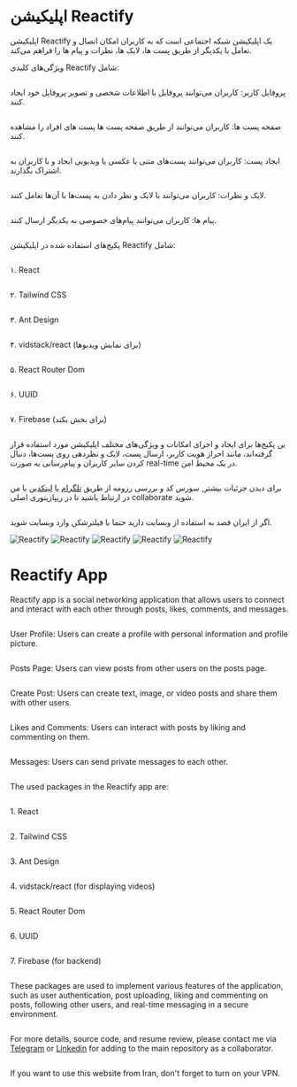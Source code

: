 # اپلیکیشن Reactify

اپلیکیشن Reactify یک اپلیکیشن شبکه اجتماعی است که به کاربران امکان اتصال و تعامل با یکدیگر از طریق پست ها، لایک‌ ها، نظرات و پیام‌ ها را فراهم می‌کند.

ویژگی‌های کلیدی Reactify شامل:

<div style="display: flex; flex-direction: column; " >
  <p>پروفایل کاربر: کاربران می‌توانند پروفایل با اطلاعات شخصی و تصویر پروفایل خود ایجاد کنند.</p>
  <p>صفحه پست ها: کاربران می‌توانند از طریق صفحه پست ها پست های افراد را مشاهده کنند.</p>
  <p>ایجاد پست: کاربران می‌توانند پست‌های متنی یا عکسی یا ویدیویی ایجاد و با کاربران به اشتراک بگذارند.</p>
  <p>لایک و نظرات: کاربران می‌توانند با لایک و نظر دادن به پست‌ها با آن‌ها تعامل کنند.</p>
  <p>پیام‌ ها: کاربران می‌توانند پیام‌های خصوصی به یکدیگر ارسال کنند.</p>
</div>

پکیج‌های استفاده شده در اپلیکیشن Reactify شامل:

<div style="display: flex; flex-direction: column; " >
  <p>۱. React</p>
  <p>۲. Tailwind CSS</p>
  <p>۳. Ant Design</p>
  <p>۴. vidstack/react (برای نمایش ویدیوها)</p>
  <p>۵. React Router Dom</p>
  <p>۶. UUID</p>
  <p>۷. Firebase (برای بخش بکند)</p>
</div>

<div style="display: flex; flex-direction: column; " >
  <p>ین پکیج‌ها برای ایجاد و اجرای امکانات و ویژگی‌های مختلف اپلیکیشن مورد استفاده قرار گرفته‌اند، مانند احراز هویت کاربر، ارسال پست، لایک و نظردهی روی پست‌ها، دنبال کردن سایر کاربران و پیام‌رسانی به صورت real-time در یک محیط امن.</p>
  <p>برای دیدن جزئیات بیشتر, سورس کد و بررسی رزومه از طریق <a target="_blank" href="https://t.me/npouriaa">تلگرام</a> یا <a target="_blank" href="https://www.linkedin.com/in/npouriaa">لینکدین</a> با من در ارتباط باشید تا در ریپازیتوری اصلی collaborate شوید. </p>
</div>

اگر از ایران قصد به استفاده از وبسایت دارید حتما با فیلترشکن وارد وبسایت شوید.

<div>
<img src="./1.png" alt="Reactify">
<img src="./2.png" alt="Reactify">
<img src="./3.png" alt="Reactify">
<img src="./4.png" alt="Reactify">
<img src="./5.png" alt="Reactify">
</div>

# Reactify App

Reactify app is a social networking application that allows users to connect and interact with each other through posts, likes, comments, and messages.

<div style="display: flex; flex-direction: column; " >
  <p>User Profile: Users can create a profile with personal information and profile picture.</p>
  <p>Posts Page: Users can view posts from other users on the posts page.</p>
  <p>Create Post: Users can create text, image, or video posts and share them with other users.</p>
  <p>Likes and Comments: Users can interact with posts by liking and commenting on them.</p>
  <p>Messages: Users can send private messages to each other.</p>
</div>

The used packages in the Reactify app are:

<div style="display: flex; flex-direction: column; " >
  <p>1. React</p>
  <p>2. Tailwind CSS</p>
  <p>3. Ant Design</p>
  <p>4. vidstack/react (for displaying videos)</p>
  <p>5. React Router Dom</p>
  <p>6. UUID</p>
  <p>7. Firebase (for backend)</p>
</div>

<div style="display: flex; flex-direction: column; " >
  <p>These packages are used to implement various features of the application, such as user authentication, post uploading, liking and commenting on posts, following other users, and real-time messaging in a secure environment.</p>
  <p>For more details, source code, and resume review, please contact me via <a target="_blank" href="https://t.me/npouriaa">Telegram</a> or <a target="_blank" href="https://www.linkedin.com/in/npouriaa">Linkedin</a> for adding to the main repository as a collaborator.</p>
</div>

If you want to use this website from Iran, don't forget to turn on your VPN.
